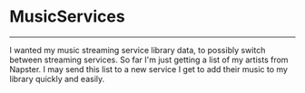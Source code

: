 # MusicServices
---
I wanted my music streaming service library data, to possibly switch between streaming services. So far I'm just getting a list of my artists from Napster. I may send this list to a new service I get to add their music to my library quickly and easily.
